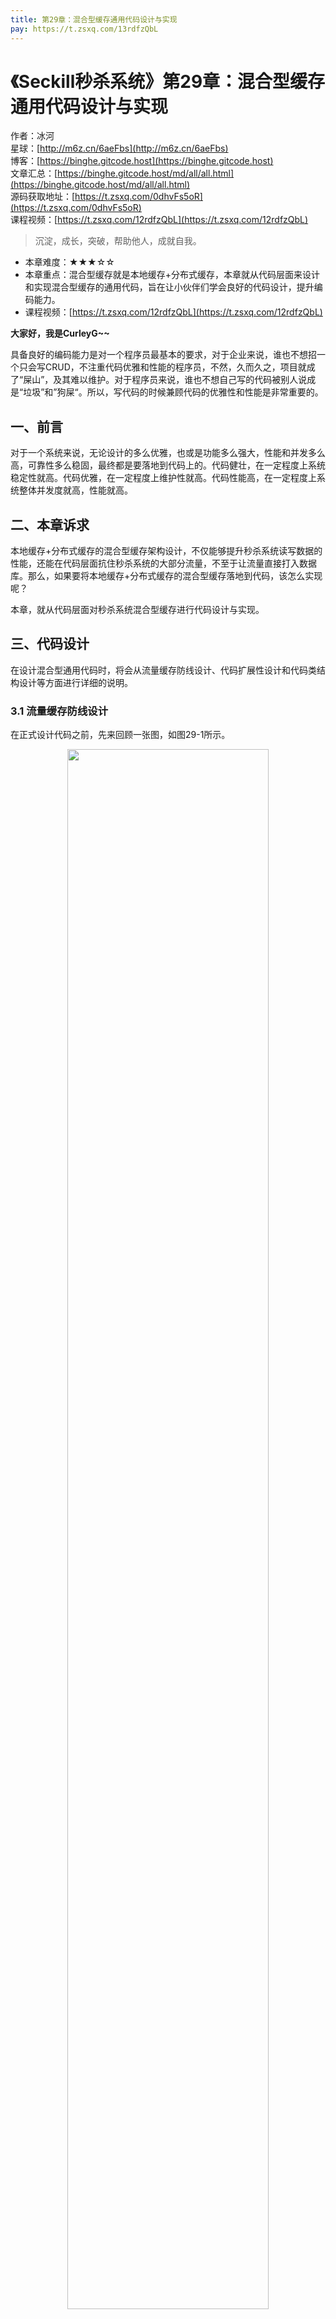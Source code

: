 ```yaml
---
title: 第29章：混合型缓存通用代码设计与实现
pay: https://t.zsxq.com/13rdfzQbL
---
```


# 《Seckill秒杀系统》第29章：混合型缓存通用代码设计与实现

作者：冰河
<br/>星球：[http://m6z.cn/6aeFbs](http://m6z.cn/6aeFbs)
<br/>博客：[https://binghe.gitcode.host](https://binghe.gitcode.host)
<br/>文章汇总：[https://binghe.gitcode.host/md/all/all.html](https://binghe.gitcode.host/md/all/all.html)
<br/>源码获取地址：[https://t.zsxq.com/0dhvFs5oR](https://t.zsxq.com/0dhvFs5oR)
<br/>课程视频：[https://t.zsxq.com/12rdfzQbL](https://t.zsxq.com/12rdfzQbL)

> 沉淀，成长，突破，帮助他人，成就自我。

* 本章难度：★★★☆☆
* 本章重点：混合型缓存就是本地缓存+分布式缓存，本章就从代码层面来设计和实现混合型缓存的通用代码，旨在让小伙伴们学会良好的代码设计，提升编码能力。
* 课程视频：[https://t.zsxq.com/12rdfzQbL](https://t.zsxq.com/12rdfzQbL)

**大家好，我是CurleyG~~**

具备良好的编码能力是对一个程序员最基本的要求，对于企业来说，谁也不想招一个只会写CRUD，不注重代码优雅和性能的程序员，不然，久而久之，项目就成了“屎山”，及其难以维护。对于程序员来说，谁也不想自己写的代码被别人说成是“垃圾”和”狗屎“。所以，写代码的时候兼顾代码的优雅性和性能是非常重要的。

## 一、前言

对于一个系统来说，无论设计的多么优雅，也或是功能多么强大，性能和并发多么高，可靠性多么稳固，最终都是要落地到代码上的。代码健壮，在一定程度上系统稳定性就高。代码优雅，在一定程度上维护性就高。代码性能高，在一定程度上系统整体并发度就高，性能就高。

## 二、本章诉求

本地缓存+分布式缓存的混合型缓存架构设计，不仅能够提升秒杀系统读写数据的性能，还能在代码层面抗住秒杀系统的大部分流量，不至于让流量直接打入数据库。那么，如果要将本地缓存+分布式缓存的混合型缓存落地到代码，该怎么实现呢？

本章，就从代码层面对秒杀系统混合型缓存进行代码设计与实现。

## 三、代码设计

在设计混合型通用代码时，将会从流量缓存防线设计、代码扩展性设计和代码类结构设计等方面进行详细的说明。

### 3.1 流量缓存防线设计

在正式设计代码之前，先来回顾一张图，如图29-1所示。

<div align="center">
    <img src="https://binghe.gitcode.host/images/project/seckill/scekill-2023-06-04-001.png?raw=true" width="80%">
    <br/>
</div>


可以看到，在秒杀系统中本地缓存和分布式缓存相结合，能够抗住进入秒杀系统内部的大部分流量。并且在技术选型上，本地缓存默认基于Guava Cache实现，分布式缓存则默认基于Redis实现。并且本地缓存不仅仅只是支持Guava Cache，分布式缓存不仅仅只是支持Redis，在代码层面，都是面向接口编程，而非面向具体实现类编程，不管是本地缓存还是分布式缓存，都可以根据简单的配置切换具体的实现方式。

### 3.2 代码扩展性设计

## 查看完整文章

加入[冰河技术](http://m6z.cn/6aeFbs)知识星球，解锁完整技术文章与完整代码
